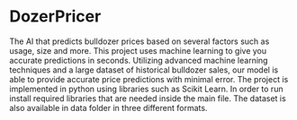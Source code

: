 # DozerPricer
The AI that predicts bulldozer prices based on several factors such as usage, size and more. This project uses machine learning to give you accurate predictions in seconds.
Utilizing advanced machine learning techniques and a large dataset of historical bulldozer sales, our model is able to provide accurate price predictions with minimal error.
The project is implemented in python using libraries such as Scikit Learn. In order to run install required libraries that are needed inside the main file. The dataset is also available in data folder in three different formats.
